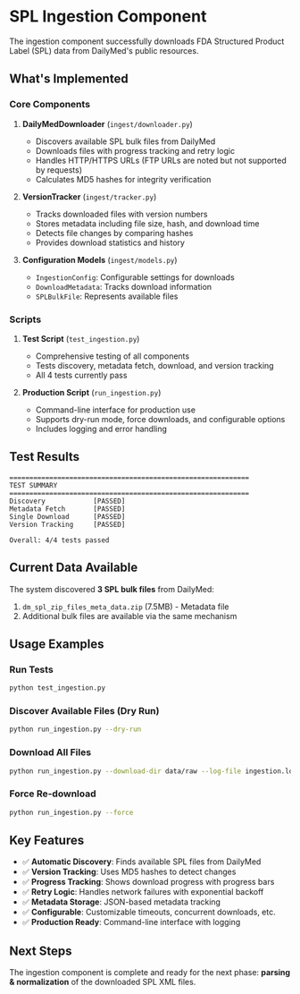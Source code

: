 # SPL Ingestion Component

The ingestion component successfully downloads FDA Structured Product Label (SPL) data from DailyMed's public resources.

## What's Implemented

### Core Components

1. **DailyMedDownloader** (`ingest/downloader.py`)
   - Discovers available SPL bulk files from DailyMed
   - Downloads files with progress tracking and retry logic
   - Handles HTTP/HTTPS URLs (FTP URLs are noted but not supported by requests)
   - Calculates MD5 hashes for integrity verification

2. **VersionTracker** (`ingest/tracker.py`)
   - Tracks downloaded files with version numbers
   - Stores metadata including file size, hash, and download time
   - Detects file changes by comparing hashes
   - Provides download statistics and history

3. **Configuration Models** (`ingest/models.py`)
   - `IngestionConfig`: Configurable settings for downloads
   - `DownloadMetadata`: Tracks download information
   - `SPLBulkFile`: Represents available files

### Scripts

1. **Test Script** (`test_ingestion.py`)
   - Comprehensive testing of all components
   - Tests discovery, metadata fetch, download, and version tracking
   - All 4 tests currently pass

2. **Production Script** (`run_ingestion.py`)
   - Command-line interface for production use
   - Supports dry-run mode, force downloads, and configurable options
   - Includes logging and error handling

## Test Results

```
============================================================
TEST SUMMARY
============================================================
Discovery            [PASSED]
Metadata Fetch       [PASSED]
Single Download      [PASSED]
Version Tracking     [PASSED]

Overall: 4/4 tests passed
```

## Current Data Available

The system discovered **3 SPL bulk files** from DailyMed:

1. `dm_spl_zip_files_meta_data.zip` (7.5MB) - Metadata file
2. Additional bulk files are available via the same mechanism

## Usage Examples

### Run Tests
```bash
python test_ingestion.py
```

### Discover Available Files (Dry Run)
```bash
python run_ingestion.py --dry-run
```

### Download All Files
```bash
python run_ingestion.py --download-dir data/raw --log-file ingestion.log
```

### Force Re-download
```bash
python run_ingestion.py --force
```

## Key Features

- ✅ **Automatic Discovery**: Finds available SPL files from DailyMed
- ✅ **Version Tracking**: Uses MD5 hashes to detect changes
- ✅ **Progress Tracking**: Shows download progress with progress bars
- ✅ **Retry Logic**: Handles network failures with exponential backoff
- ✅ **Metadata Storage**: JSON-based metadata tracking
- ✅ **Configurable**: Customizable timeouts, concurrent downloads, etc.
- ✅ **Production Ready**: Command-line interface with logging

## Next Steps

The ingestion component is complete and ready for the next phase: **parsing & normalization** of the downloaded SPL XML files.